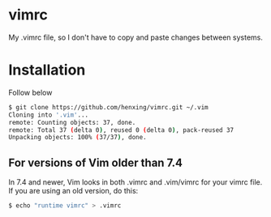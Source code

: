 # vimrc
My .vimrc file, so I don't have to copy and paste changes between systems.

# Installation
Follow below

```bash
$ git clone https://github.com/henxing/vimrc.git ~/.vim
Cloning into '.vim'...
remote: Counting objects: 37, done.
remote: Total 37 (delta 0), reused 0 (delta 0), pack-reused 37
Unpacking objects: 100% (37/37), done.
```

## For versions of Vim older than 7.4
In 7.4 and newer, Vim looks in both .vimrc and .vim/vimrc for your vimrc file.
If you are using an old version, do this:

```bash
$ echo "runtime vimrc" > .vimrc
```

